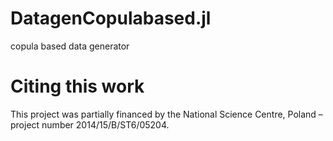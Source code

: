 # DatagenCopulabased.jl
copula based data generator

# Citing this work

This project was partially financed by the National Science Centre, Poland – project number 2014/15/B/ST6/05204.
